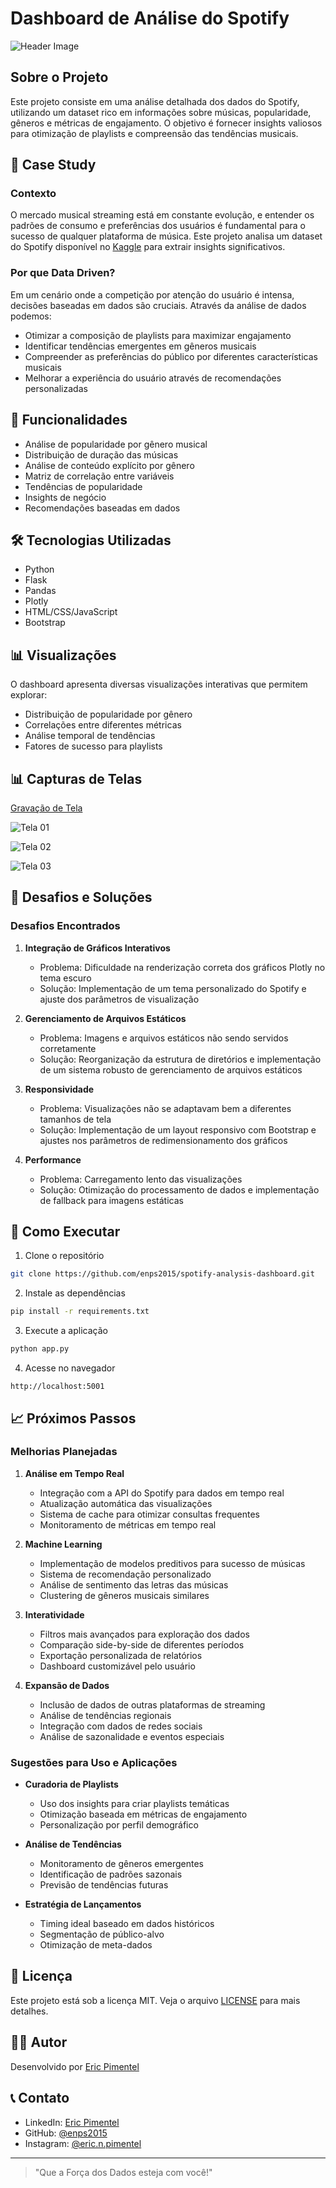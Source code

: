 # Dashboard de Análise do Spotify

![Header Image](img/header.png)

## Sobre o Projeto

Este projeto consiste em uma análise detalhada dos dados do Spotify, utilizando um dataset rico em informações sobre músicas, popularidade, gêneros e métricas de engajamento. O objetivo é fornecer insights valiosos para otimização de playlists e compreensão das tendências musicais.

## 🎯 Case Study

### Contexto
O mercado musical streaming está em constante evolução, e entender os padrões de consumo e preferências dos usuários é fundamental para o sucesso de qualquer plataforma de música. Este projeto analisa um dataset do Spotify disponível no [Kaggle](https://www.kaggle.com/datasets/ambaliyagati/spotify-dataset-for-playing-around-with-sql) para extrair insights significativos.

### Por que Data Driven?
Em um cenário onde a competição por atenção do usuário é intensa, decisões baseadas em dados são cruciais. Através da análise de dados podemos:
- Otimizar a composição de playlists para maximizar engajamento
- Identificar tendências emergentes em gêneros musicais
- Compreender as preferências do público por diferentes características musicais
- Melhorar a experiência do usuário através de recomendações personalizadas

## 🚀 Funcionalidades

- Análise de popularidade por gênero musical
- Distribuição de duração das músicas
- Análise de conteúdo explícito por gênero
- Matriz de correlação entre variáveis
- Tendências de popularidade
- Insights de negócio
- Recomendações baseadas em dados

## 🛠️ Tecnologias Utilizadas

- Python
- Flask
- Pandas
- Plotly
- HTML/CSS/JavaScript
- Bootstrap

## 📊 Visualizações

O dashboard apresenta diversas visualizações interativas que permitem explorar:
- Distribuição de popularidade por gênero
- Correlações entre diferentes métricas
- Análise temporal de tendências
- Fatores de sucesso para playlists

## 📊 Capturas de Telas

[Gravação de Tela](<captura_telas/Gravação da tela de.2025.02.11.webm>)

![Tela 01](captura_telas/captura01.png)

![Tela 02](captura_telas/captura02.png)

![Tela 03](captura_telas/captura03.png)


## 🎯 Desafios e Soluções

### Desafios Encontrados
1. **Integração de Gráficos Interativos**
   - Problema: Dificuldade na renderização correta dos gráficos Plotly no tema escuro
   - Solução: Implementação de um tema personalizado do Spotify e ajuste dos parâmetros de visualização

2. **Gerenciamento de Arquivos Estáticos**
   - Problema: Imagens e arquivos estáticos não sendo servidos corretamente
   - Solução: Reorganização da estrutura de diretórios e implementação de um sistema robusto de gerenciamento de arquivos estáticos

3. **Responsividade**
   - Problema: Visualizações não se adaptavam bem a diferentes tamanhos de tela
   - Solução: Implementação de um layout responsivo com Bootstrap e ajustes nos parâmetros de redimensionamento dos gráficos

4. **Performance**
   - Problema: Carregamento lento das visualizações
   - Solução: Otimização do processamento de dados e implementação de fallback para imagens estáticas

## 🚀 Como Executar

1. Clone o repositório
```bash
git clone https://github.com/enps2015/spotify-analysis-dashboard.git
```

2. Instale as dependências
```bash
pip install -r requirements.txt
```

3. Execute a aplicação
```bash
python app.py
```

4. Acesse no navegador
```
http://localhost:5001
```

## 📈 Próximos Passos

### Melhorias Planejadas
1. **Análise em Tempo Real**
   - Integração com a API do Spotify para dados em tempo real
   - Atualização automática das visualizações
   - Sistema de cache para otimizar consultas frequentes
   - Monitoramento de métricas em tempo real

2. **Machine Learning**
   - Implementação de modelos preditivos para sucesso de músicas
   - Sistema de recomendação personalizado
   - Análise de sentimento das letras das músicas
   - Clustering de gêneros musicais similares

3. **Interatividade**
   - Filtros mais avançados para exploração dos dados
   - Comparação side-by-side de diferentes períodos
   - Exportação personalizada de relatórios
   - Dashboard customizável pelo usuário

4. **Expansão de Dados**
   - Inclusão de dados de outras plataformas de streaming
   - Análise de tendências regionais
   - Integração com dados de redes sociais
   - Análise de sazonalidade e eventos especiais

### Sugestões para Uso e Aplicações
- **Curadoria de Playlists**
  - Uso dos insights para criar playlists temáticas
  - Otimização baseada em métricas de engajamento
  - Personalização por perfil demográfico

- **Análise de Tendências**
  - Monitoramento de gêneros emergentes
  - Identificação de padrões sazonais
  - Previsão de tendências futuras

- **Estratégia de Lançamentos**
  - Timing ideal baseado em dados históricos
  - Segmentação de público-alvo
  - Otimização de meta-dados

## 📝 Licença

Este projeto está sob a licença MIT. Veja o arquivo [LICENSE](LICENSE) para mais detalhes.

## 👨‍💻 Autor

Desenvolvido por [Eric Pimentel](https://github.com/enps2015)

## 📞 Contato

- LinkedIn: [Eric Pimentel](https://www.linkedin.com/in/eric-np-santos/)
- GitHub: [@enps2015](https://github.com/enps2015)
- Instagram: [@eric.n.pimentel](https://www.instagram.com/eric.n.pimentel/)

---
> "Que a Força dos Dados esteja com você!"
